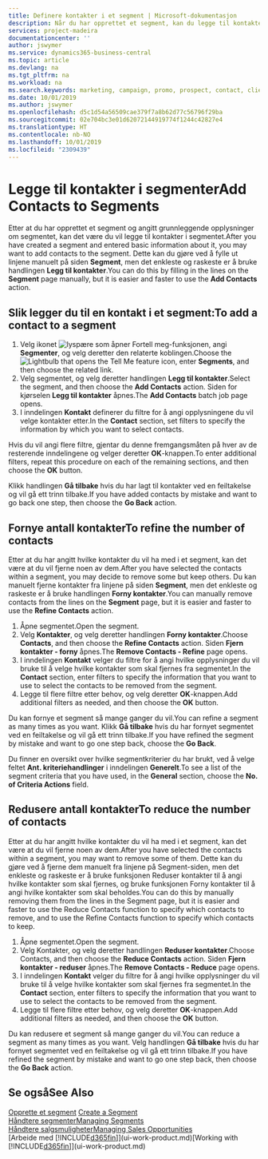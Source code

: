 ```yaml
---
title: Definere kontakter i et segment | Microsoft-dokumentasjon
description: Når du har opprettet et segment, kan du legge til kontakter i segmentet, for eksempel som en del av en markedsføringskampanje rettet mot bestemte kunder eller klienter.
services: project-madeira
documentationcenter: ''
author: jswymer
ms.service: dynamics365-business-central
ms.topic: article
ms.devlang: na
ms.tgt_pltfrm: na
ms.workload: na
ms.search.keywords: marketing, campaign, promo, prospect, contact, client, customer
ms.date: 10/01/2019
ms.author: jswymer
ms.openlocfilehash: d5c1d54a56509cae379f7a8b62d77c56796f29ba
ms.sourcegitcommit: 02e704bc3e01d62072144919774f1244c42827e4
ms.translationtype: HT
ms.contentlocale: nb-NO
ms.lasthandoff: 10/01/2019
ms.locfileid: "2309439"
---
```

# <a name="add-contacts-to-segments"></a><span data-ttu-id="61182-103">Legge til kontakter i segmenter</span><span class="sxs-lookup"><span data-stu-id="61182-103">Add Contacts to Segments</span></span>
<span data-ttu-id="61182-104">Etter at du har opprettet et segment og angitt grunnleggende opplysninger om segmentet, kan det være du vil legge til kontakter i segmentet.</span><span class="sxs-lookup"><span data-stu-id="61182-104">After you have created a segment and entered basic information about it, you may want to add contacts to the segment.</span></span> <span data-ttu-id="61182-105">Dette kan du gjøre ved å fylle ut linjene manuelt på siden **Segment**, men det enkleste og raskeste er å bruke handlingen **Legg til kontakter**.</span><span class="sxs-lookup"><span data-stu-id="61182-105">You can do this by filling in the lines on the **Segment** page manually, but it is easier and faster to use the **Add Contacts** action.</span></span>

## <a name="to-add-a-contact-to-a-segment"></a><span data-ttu-id="61182-106">Slik legger du til en kontakt i et segment:</span><span class="sxs-lookup"><span data-stu-id="61182-106">To add a contact to a segment</span></span>
1. <span data-ttu-id="61182-107">Velg ikonet ![lyspære som åpner Fortell meg-funksjonen](media/ui-search/search_small.png "Fortell hva du vil gjøre"), angi **Segmenter**, og velg deretter den relaterte koblingen.</span><span class="sxs-lookup"><span data-stu-id="61182-107">Choose the ![Lightbulb that opens the Tell Me feature](media/ui-search/search_small.png "Tell me what you want to do") icon, enter **Segments**, and then choose the related link.</span></span>  
2. <span data-ttu-id="61182-108">Velg segmentet, og velg deretter handlingen **Legg til kontakter**.</span><span class="sxs-lookup"><span data-stu-id="61182-108">Select the segment, and then choose the **Add Contacts** action.</span></span> <span data-ttu-id="61182-109">Siden for kjørselen **Legg til kontakter** åpnes.</span><span class="sxs-lookup"><span data-stu-id="61182-109">The **Add Contacts** batch job page opens.</span></span>
3. <span data-ttu-id="61182-110">I inndelingen **Kontakt** definerer du filtre for å angi opplysningene du vil velge kontakter etter.</span><span class="sxs-lookup"><span data-stu-id="61182-110">In the **Contact** section, set filters to specify the information by which you want to select contacts.</span></span>

<span data-ttu-id="61182-111">Hvis du vil angi flere filtre, gjentar du denne fremgangsmåten på hver av de resterende inndelingene og velger deretter **OK**-knappen.</span><span class="sxs-lookup"><span data-stu-id="61182-111">To enter additional filters, repeat this procedure on each of the remaining sections, and then choose the **OK** button.</span></span>

<span data-ttu-id="61182-112">Klikk handlingen **Gå tilbake** hvis du har lagt til kontakter ved en feiltakelse og vil gå ett trinn tilbake.</span><span class="sxs-lookup"><span data-stu-id="61182-112">If you have added contacts by mistake and want to go back one step, then choose the **Go Back** action.</span></span>

## <a name="to-refine-the-number-of-contacts"></a><span data-ttu-id="61182-113">Fornye antall kontakter</span><span class="sxs-lookup"><span data-stu-id="61182-113">To refine the number of contacts</span></span>
<span data-ttu-id="61182-114">Etter at du har angitt hvilke kontakter du vil ha med i et segment, kan det være at du vil fjerne noen av dem.</span><span class="sxs-lookup"><span data-stu-id="61182-114">After you have selected the contacts within a segment, you may decide to remove some but keep others.</span></span> <span data-ttu-id="61182-115">Du kan manuelt fjerne kontakter fra linjene på siden **Segment**, men det enkleste og raskeste er å bruke handlingen **Forny kontakter**.</span><span class="sxs-lookup"><span data-stu-id="61182-115">You can manually remove contacts from the lines on the **Segment** page, but it is easier and faster to use the **Refine Contacts** action.</span></span>

1. <span data-ttu-id="61182-116">Åpne segmentet.</span><span class="sxs-lookup"><span data-stu-id="61182-116">Open the segment.</span></span>
2. <span data-ttu-id="61182-117">Velg **Kontakter**, og velg deretter handlingen **Forny kontakter**.</span><span class="sxs-lookup"><span data-stu-id="61182-117">Choose **Contacts**, and then choose the **Refine Contacts** action.</span></span> <span data-ttu-id="61182-118">Siden **Fjern kontakter - forny** åpnes.</span><span class="sxs-lookup"><span data-stu-id="61182-118">The **Remove Contacts - Refine** page opens.</span></span>
3. <span data-ttu-id="61182-119">I inndelingen **Kontakt** velger du filtre for å angi hvilke opplysninger du vil bruke til å velge hvilke kontakter som skal fjernes fra segmentet.</span><span class="sxs-lookup"><span data-stu-id="61182-119">In the **Contact** section, enter filters to specify the information that you want to use to select the contacts to be removed from the segment.</span></span>
4. <span data-ttu-id="61182-120">Legge til flere filtre etter behov, og velg deretter **OK**-knappen.</span><span class="sxs-lookup"><span data-stu-id="61182-120">Add additional filters as needed, and then choose the **OK** button.</span></span>

<span data-ttu-id="61182-121">Du kan fornye et segment så mange ganger du vil.</span><span class="sxs-lookup"><span data-stu-id="61182-121">You can refine a segment as many times as you want.</span></span> <span data-ttu-id="61182-122">Klikk **Gå tilbake** hvis du har fornyet segmentet ved en feiltakelse og vil gå ett trinn tilbake.</span><span class="sxs-lookup"><span data-stu-id="61182-122">If you have refined the segment by mistake and want to go one step back, choose the **Go Back**.</span></span>

<span data-ttu-id="61182-123">Du finner en oversikt over hvilke segmentkriterier du har brukt, ved å velge feltet **Ant. kriteriehandlinger** i inndelingen **Generelt**.</span><span class="sxs-lookup"><span data-stu-id="61182-123">To see a list of the segment criteria that you have used, in the **General** section, choose the **No. of Criteria Actions** field.</span></span>

## <a name="to-reduce-the-number-of-contacts"></a><span data-ttu-id="61182-124">Redusere antall kontakter</span><span class="sxs-lookup"><span data-stu-id="61182-124">To reduce the number of contacts</span></span>
<span data-ttu-id="61182-125">Etter at du har angitt hvilke kontakter du vil ha med i et segment, kan det være at du vil fjerne noen av dem.</span><span class="sxs-lookup"><span data-stu-id="61182-125">After you have selected the contacts within a segment, you may want to remove some of them.</span></span> <span data-ttu-id="61182-126">Dette kan du gjøre ved å fjerne dem manuelt fra linjene på Segment-siden, men det enkleste og raskeste er å bruke funksjonen Reduser kontakter til å angi hvilke kontakter som skal fjernes, og bruke funksjonen Forny kontakter til å angi hvilke kontakter som skal beholdes.</span><span class="sxs-lookup"><span data-stu-id="61182-126">You can do this by manually removing them from the lines in the Segment page, but it is easier and faster to use the Reduce Contacts function to specify which contacts to remove, and to use the Refine Contacts function to specify which contacts to keep.</span></span>

1. <span data-ttu-id="61182-127">Åpne segmentet.</span><span class="sxs-lookup"><span data-stu-id="61182-127">Open the segment.</span></span>
2. <span data-ttu-id="61182-128">Velg Kontakter, og velg deretter handlingen **Reduser kontakter**.</span><span class="sxs-lookup"><span data-stu-id="61182-128">Choose Contacts, and then choose the **Reduce Contacts** action.</span></span> <span data-ttu-id="61182-129">Siden **Fjern kontakter - reduser** åpnes.</span><span class="sxs-lookup"><span data-stu-id="61182-129">The **Remove Contacts - Reduce** page opens.</span></span>
3. <span data-ttu-id="61182-130">I inndelingen **Kontakt** velger du filtre for å angi hvilke opplysninger du vil bruke til å velge hvilke kontakter som skal fjernes fra segmentet.</span><span class="sxs-lookup"><span data-stu-id="61182-130">In the **Contact** section, enter filters to specify the information that you want to use to select the contacts to be removed from the segment.</span></span>
4. <span data-ttu-id="61182-131">Legge til flere filtre etter behov, og velg deretter **OK**-knappen.</span><span class="sxs-lookup"><span data-stu-id="61182-131">Add additional filters as needed, and then choose the **OK** button.</span></span>

<span data-ttu-id="61182-132">Du kan redusere et segment så mange ganger du vil.</span><span class="sxs-lookup"><span data-stu-id="61182-132">You can reduce a segment as many times as you want.</span></span> <span data-ttu-id="61182-133">Velg handlingen **Gå tilbake** hvis du har fornyet segmentet ved en feiltakelse og vil gå ett trinn tilbake.</span><span class="sxs-lookup"><span data-stu-id="61182-133">If you have refined the segment by mistake and want to go one step back, then choose the **Go Back** action.</span></span>

## <a name="see-also"></a><span data-ttu-id="61182-134">Se også</span><span class="sxs-lookup"><span data-stu-id="61182-134">See Also</span></span>
<span data-ttu-id="61182-135">[Opprette et segment](marketing-how-create-segment.md) </span><span class="sxs-lookup"><span data-stu-id="61182-135">[Create a Segment](marketing-how-create-segment.md) </span></span>  
[<span data-ttu-id="61182-136">Håndtere segmenter</span><span class="sxs-lookup"><span data-stu-id="61182-136">Managing Segments</span></span>](marketing-segments.md)  
[<span data-ttu-id="61182-137">Håndtere salgsmuligheter</span><span class="sxs-lookup"><span data-stu-id="61182-137">Managing Sales Opportunities</span></span>](marketing-manage-sales-opportunities.md)  
<span data-ttu-id="61182-138">[Arbeide med [!INCLUDE[d365fin](includes/d365fin_md.md)]](ui-work-product.md)</span><span class="sxs-lookup"><span data-stu-id="61182-138">[Working with [!INCLUDE[d365fin](includes/d365fin_md.md)]](ui-work-product.md)</span></span>  
